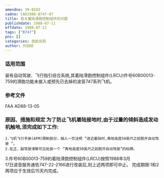 ```yaml
---
amendno: 39-0183  
cadno: CAD1988-B747-07  
title: 有关着陆滑跑控制组件的问题  
publishdate: 1988-07-11  
effdate: 1988-07-11  
tags: ["B747"]  
pns: []  
categories: 民航总局  
author: 刘加祯  
---
```

  
### 适用范围  
装有自动驾驶、飞行指引综合系统,其着陆滑跑控制组件(LRCU)件号60B00013-759的滑跑功能未接入或预先已去掉的波音747系列飞机。  
  
<!--more-->  
### 参考文件  
FAA AD88-13-05  
  
### 原因、措施和规定     为了防止飞机着陆接地时,由于过量的倾斜造成发动机触地,须完成如下工作:  
    1.飞机飞行手册(AFM)限制部分，插入一页注明 “进近着陆时,离地高度50英尺之前脱开自动驾驶 ”。  
    2.在正、副驾驶清晰可见处装一个 “离地高度50英尺之前脱开自动驾驶”的标牌。  
  
3.件号60B00013-759的着陆滑跑控制组件(LRCU)按照1988年3月  
17日波音服务通告747-22-2166进行改装后,则上述两项即可中止。     完成期限:1和2两项应于生效后15天内完成。  
